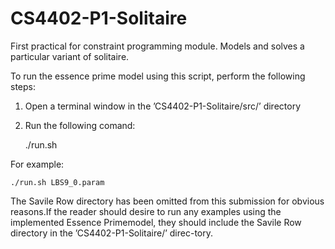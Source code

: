 # CS4402-P1-Solitaire
First practical for constraint programming module. Models and solves a particular variant of solitaire.

To run the essence prime model using this script, perform the following steps:

1.  Open a terminal window in the ’CS4402-P1-Solitaire/src/’ directory

2.  Run the following comand:

    ./run.sh <parameter file name>

For example:

    ./run.sh LBS9_0.param

The Savile Row directory has been omitted from this submission for obvious reasons.If the reader should desire to run any examples using the implemented Essence Primemodel, they should include the Savile Row directory in the ’CS4402-P1-Solitaire/’ direc-tory.
